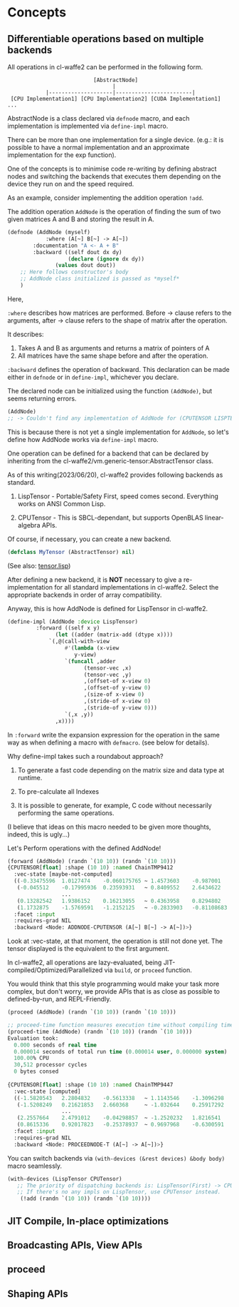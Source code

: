 
# Concepts

## Differentiable operations based on multiple backends

All operations in cl-waffe2 can be performed in the following form.

```
                           [AbstractNode]
	                             |
            |--------------------|------------------------|
 [CPU Implementation1] [CPU Implementation2] [CUDA Implementation1] ...
```

AbstractNode is a class declared via `defnode` macro, and each implementation is implemented via `define-impl` macro.

There can be more than one implementation for a single device. (e.g.: it is possible to have a normal implementation and an approximate implementation for the exp function).

One of the concepts is to minimise code re-writing by defining abstract nodes and switching the backends that executes them depending on the device they run on and the speed required.

As an example, consider implementing the addition operation `!add`.

The addition operation `AddNode` is the operation of finding the sum of two given matrices A and B and storing the result in A.

```lisp
(defnode (AddNode (myself)
            :where (A[~] B[~] -> A[~])
	    :documentation "A <- A + B"
	    :backward ((self dout dx dy)
	               (declare (ignore dx dy))
		       (values dout dout))
    ;; Here follows constructor's body
    ;; AddNode class initialized is passed as *myself*
    )
```

Here,

`:where` describes how matrices are performed. Before -> clause refers to the arguments, after -> clause refers to the shape of matrix after the operation.

It describes:

1. Takes A and B as arguments and returns a matrix of pointers of A
2. All matrices have the same shape before and after the operation.

`:backward` defines the operation of backward. This declaration can be made either in `defnode` or in `define-impl`, whichever you declare.

The declared node can be initialized using the function `(AddNode)`, but seems returning errors.

```lisp
(AddNode)
;; -> Couldn't find any implementation of AddNode for (CPUTENSOR LISPTENSOR).
```

This is because there is not yet a single implementation for `AddNode`, so let's define how AddNode works via `define-impl` macro.

One operation can be defined for a backend that can be declared by inheriting from the cl-waffe2/vm.generic-tensor:AbstractTensor class.

As of this writing(2023/06/20), cl-waffe2 provides following backends as standard.

1. LispTensor - Portable/Safety First, speed comes second. Everything works on ANSI Common Lisp.


2. CPUTensor - This is SBCL-dependant, but supports OpenBLAS linear-algebra APIs.

Of course, if necessary, you can create a new backend.

```lisp
(defclass MyTensor (AbstractTensor) nil)
```

(See also: [tensor.lisp](https://github.com/hikettei/cl-waffe2/blob/master/source/backends/lisp/tensor.lisp))

After defining a new backend, it is **NOT** necessary to give a re-implementation for all standard implementations in cl-waffe2. Select the appropriate backends in order of array compatibility.

Anyway, this is how AddNode is defined for LispTensor in cl-waffe2.

```lisp
(define-impl (AddNode :device LispTensor)
	     :forward ((self x y)
		       (let ((adder (matrix-add (dtype x))))
			 `(,@(call-with-view
			      #'(lambda (x-view
					 y-view)
				  `(funcall ,adder
			 		    (tensor-vec ,x)
					    (tensor-vec ,y)
					    ,(offset-of x-view 0)
					    ,(offset-of y-view 0)
					    ,(size-of x-view 0)
					    ,(stride-of x-view 0)
					    ,(stride-of y-view 0)))
			      `(,x ,y))
			   ,x))))
```

In `:forward` write the expansion expression for the operation in the same way as when defining a macro with `defmacro`. (see below for details).

Why define-impl takes such a roundabout approach?

1. To generate a fast code depending on the matrix size and data type at runtime.

2. To pre-calculate all Indexes

3. It is possible to generate, for example, C code without necessarily performing the same operations.

(I believe that ideas on this macro needed to be given more thoughts, indeed, this is ugly...)

Let's Perform operations with the defined AddNode!

```lisp
(forward (AddNode) (randn `(10 10)) (randn `(10 10)))
{CPUTENSOR[float] :shape (10 10) :named ChainTMP9412 
  :vec-state [maybe-not-computed]
  ((-0.33475596  1.0127474    -0.060175765 ~ 1.4573603    -0.987001    -1.0165008)                    
   (-0.045512    -0.17995936  0.23593931   ~ 0.8409552    2.6434622    -0.5789532)   
                 ...
   (0.13282542   1.9386152    0.16213055   ~ 0.4363958    0.8294802    -0.1558509)
   (1.1732875    -1.5769591   -1.2152125   ~ -0.2833903   -0.81108683  0.9846606))
  :facet :input
  :requires-grad NIL
  :backward <Node: ADDNODE-CPUTENSOR (A[~] B[~] -> A[~])>}
```

Look at :vec-state, at that moment, the operation is still not done yet. The tensor displayed is the equivalent to the first argument.

In cl-waffe2, all operations are lazy-evaluated, being JIT-compiled/Optimized/Parallelized via `build`, or `proceed` function.

You would think that this style programming would make your task more complex, but don't worry, we provide APIs that is as close as possible to defined-by-run, and REPL-Friendly.

```lisp
(proceed (AddNode) (randn `(10 10)) (randn `(10 10)))

;; proceed-time function measures execution time without compiling time.
(proceed-time (AddNode) (randn `(10 10)) (randn `(10 10)))
Evaluation took:
  0.000 seconds of real time
  0.000014 seconds of total run time (0.000014 user, 0.000000 system)
  100.00% CPU
  30,512 processor cycles
  0 bytes consed
  
{CPUTENSOR[float] :shape (10 10) :named ChainTMP9447 
  :vec-state [computed]
  ((-1.5820543   2.2804832    -0.5613338   ~ 1.1143546    -1.3096298   -1.3756635)                    
   (-1.5208249   0.21621853   2.660368     ~ -1.032644    0.25917292   -1.9737494)   
                 ...
   (2.2557664    2.4791012    -0.04298857  ~ -1.2520232   1.8216541    -2.818116)
   (0.8615336    0.92017823   -0.25378937  ~ 0.9697968    -0.6300591   1.5660275))
  :facet :input
  :requires-grad NIL
  :backward <Node: PROCEEDNODE-T (A[~] -> A[~])>}
```

You can switch backends via `(with-devices (&rest devices) &body body)` macro seamlessly.

```lisp
(with-devices (LispTensor CPUTensor)
   ;; The priority of dispatching backends is: LispTensor(First) -> CPUTensor(Second)
   ;; If there's no any impls on LispTensor, use CPUTensor instead.
    (!add (randn `(10 10)) (randn `(10 10))))
```

## JIT Compile, In-place optimizations

## Broadcasting APIs, View APIs

## proceed

## Shaping APIs
